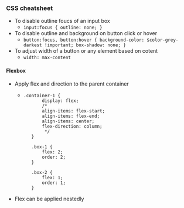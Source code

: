 ### CSS cheatsheet
* To disable outline foucs of an input box
    * `input:focus {
           outline: none;
         }`
 * To disable outline and background on button click or hover
    * `button:focus, button:hover {
                    background-color: $color-grey-darkest !important;
                    box-shadow: none;
                  }`
  * To adjust width of a button or any element based on cotent
    * `width: max-content`
    
#### Flexbox
* Apply flex and direction to the parent container
    * ```
      .container-1 {
             display: flex;
             /*
             align-items: flex-start;
             align-items: flex-end;
             align-items: center;
             flex-direction: column;
              */
         }

         .box-1 {
             flex: 2;
             order: 2;
         }
         
         .box-2 {
             flex: 1;
             order: 1;
         }
         ```
* Flex can be applied nestedly